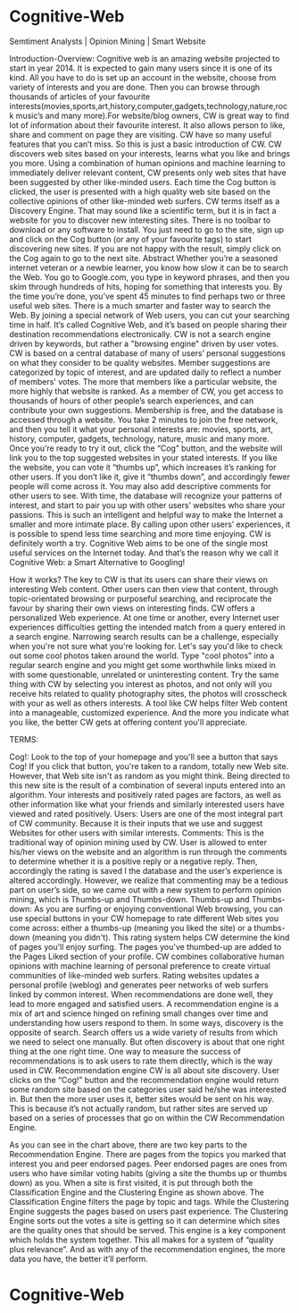# Cognitive-Web
Semtiment Analysts | Opinion Mining | Smart Website

Introduction-Overview:
Cognitive web is an amazing website projected to start in year 2014. It is expected to gain many users since it is one of its kind. All you have to do is set up an account in the website, choose from variety of interests and you are done. Then you can browse through thousands of articles of your favourite interests(movies,sports,art,history,computer,gadgets,technology,nature,rock music’s and many more).For website/blog owners, CW is great way to find lot of information about their favourite interest. It also allows person to like, share and comment on page they are visiting. CW have so many useful features that you can’t miss. So this is just a basic introduction of CW.
CW discovers web sites based on your interests, learns what you like and brings you more. 
Using a combination of human opinions and machine learning to immediately deliver relevant content, CW presents only web sites that have been suggested by other like-minded users. Each time the Cog button is clicked, the user is presented with a high quality web site based on the collective opinions of other like-minded web surfers.
CW terms itself as a Discovery Engine. That may sound like a scientific term, but it is in fact a website for you to discover new interesting sites. There is no toolbar to download or any software to install. You just need to go to the site, sign up and click on the Cog button (or any of your favourite tags) to start discovering new sites. If you are not happy with the result, simply click on the Cog again to go to the next site.
Abstract
Whether you’re a seasoned internet veteran or a newbie learner, you know how slow it can be to search the Web. You go to Google.com, you type in keyword phrases, and then you skim through hundreds of hits, hoping for something that interests you. By the time you’re done, you’ve spent 45 minutes to find perhaps two or three useful web sites.
There is a much smarter and faster way to search the Web. By joining a special network of Web users, you can cut your searching time in half. It’s called Cognitive Web, and it’s based on people sharing their destination recommendations electronically.
CW is not a search engine driven by keywords, but rather a "browsing engine" driven by user votes. CW is based on a central database of many of users’ personal suggestions on what they consider to be quality websites. Member suggestions are categorized by topic of interest, and are updated daily to reflect a number of members' votes. The more that members like a particular website, the more highly that website is ranked. As a member of CW, you get access to thousands of hours of other people’s search experiences, and can contribute your own suggestions.
Membership is free, and the database is accessed through a website. You take 2 minutes to join the free network, and then you tell it what your personal interests are: movies, sports, art, history, computer, gadgets, technology, nature, music and many more.
Once you’re ready to try it out, click the “Cog” button, and the website will link you to the top suggested websites in your stated interests. If you like the website, you can vote it “thumbs up”, which increases it’s ranking for other users. If you don’t like it, give it “thumbs down”, and accordingly fewer people will come across it. You may also add descriptive comments for other users to see.
With time, the database will recognize your patterns of interest, and start to pair you up with other users’ websites who share your passions.
This is such an intelligent and helpful way to make the Internet a smaller and more intimate place. By calling upon other users’ experiences, it is possible to spend less time searching and more time enjoying.
CW is definitely worth a try. Cognitive Web aims to be one of the single most useful services on the Internet today. And that’s the reason why we call it Cognitive Web: a Smart Alternative to Googling!

How it works?
The key to CW is that its users can share their views on interesting Web content. Other users can then view that content, through topic-orientated browsing or purposeful searching, and reciprocate the favour by sharing their own views on interesting finds.
CW offers a personalized Web experience. At one time or another, every Internet user experiences difficulties getting the intended match from a query entered in a search engine. Narrowing search results can be a challenge, especially when you're not sure what you're looking for. Let's say you'd like to check out some cool photos taken around the world. Type "cool photos" into a regular search engine and you might get some worthwhile links mixed in with some questionable, unrelated or uninteresting content. Try the same thing with CW by selecting you interest as photos, and not only will you receive hits related to quality photography sites, the photos will crosscheck with your as well as others interests. A tool like CW helps filter Web content into a manageable, customized experience. And the more you indicate what you like, the better CW gets at offering content you'll appreciate.

TERMS:

Cog!: Look to the top of your homepage and you'll see a button that says Cog! If you click that button, you're taken to a random, totally new Web site. However, that Web site isn't as random as you might think. Being directed to this new site is the result of a combination of several inputs entered into an algorithm. Your interests and positively rated pages are factors, as well as other information like what your friends and similarly interested users have viewed and rated positively.
Users: Users are one of the most integral part of CW community. Because it is their inputs that we use and suggest Websites for other users with similar interests.
Comments: This is the traditional way of opinion mining used by CW. User is allowed to enter his/her views on the website and an algorithm is run through the comments to determine whether it is a positive reply or a negative reply. Then, accordingly the rating is saved I the database and the user’s experience is altered accordingly. However, we realize that commenting may be a tedious part on user’s side, so we came out with a new system to perform opinion mining, which is Thumbs-up and Thumbs-down.
Thumbs-up and Thumbs-down: As you are surfing or enjoying conventional Web browsing, you can use special buttons in your CW homepage to rate different Web sites you come across: either a thumbs-up (meaning you liked the site) or a thumbs-down (meaning you didn't). This rating system helps CW determine the kind of pages you'll enjoy surfing. The pages you've thumbed-up are added to the Pages Liked section of your profile.
CW combines collaborative human opinions with machine learning of personal preference to create virtual communities of like-minded web surfers. Rating websites updates a personal profile (weblog) and generates peer networks of web surfers linked by common interest.
When recommendations are done well, they lead to more engaged and satisfied users.
A recommendation engine is a mix of art and science hinged on refining small changes over time and understanding how users respond to them.
In some ways, discovery is the opposite of search. Search offers us a wide variety of results from which we need to select one manually. But often discovery is about that one right thing at the one right time.
One way to measure the success of recommendations is to ask users to rate them directly, which is the way used in CW.
Recommendation engine
CW is all about site discovery. User clicks on the “Cog!” button and the recommendation engine would return some random site based on the categories user said he/she was interested in. But then the more user uses it, better sites would be sent on his way. This is because it’s not actually random, but rather sites are served up based on a series of processes that go on within the CW Recommendation Engine.
 


As you can see in the chart above, there are two key parts to the Recommendation Engine. There are pages from the topics you marked that interest you and peer endorsed pages. Peer endorsed pages are ones from users who have similar voting habits (giving a site the thumbs up or thumbs down) as you.
When a site is first visited, it is put through both the Classification Engine and the Clustering Engine as shown above. The Classification Engine filters the page by topic and tags. While the Clustering Engine suggests the pages based on users past experience. The Clustering Engine sorts out the votes a site is getting so it can determine which sites are the quality ones that should be served. This engine is a key component which holds the system together.
This all makes for a system of “quality plus relevance”. And as with any of the recommendation engines, the more data you have, the better it’ll perform.
# Cognitive-Web
